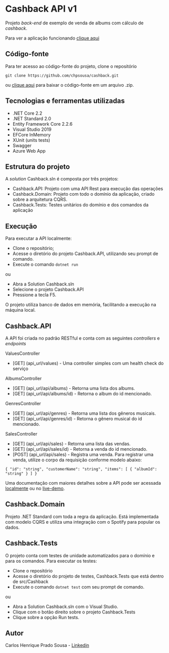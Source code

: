 # Cashback API v1
Projeto _back-end_ de exemplo de venda de albums com cálculo de _cashback_.

Para ver a aplicação funcionando [clique aqui](https://cashback-api.azurewebsites.net)

## Código-fonte
Para ter acesso ao código-fonte do projeto, clone o repositório

    git clone https://github.com/chpsousa/cashback.git
    
ou [clique aqui](https://github.com/chpsousa/cashback/archive/master.zip) para baixar o código-fonte em um arquivo .zip.

## Tecnologias e ferramentas utilizadas
- .NET Core 2.2
- .NET Standard 2.0
- Entity Framework Core 2.2.6
- Visual Studio 2019
- EFCore InMemory
- XUnit (units tests)
- Swagger
- Azure Web App

## Estrutura do projeto
A _solution_ Cashback.sln é composta por três projetos:

- Cashback.API: 
Projeto com uma API Rest para execução das operações
- Cashback.Domain: 
Projeto com todo o domínio da aplicação, criado sobre a arquitetura CQRS.
- Cashback.Tests: 
Testes unitários do domínio e dos comandos da aplicação

## Execução
Para executar a API localmente:
- Clone o repositório;
- Acesse o diretório do projeto Cashback.API, utilizando seu prompt de comando.
- Execute o comando `dotnet run`

ou 
- Abra a Solution Cashback.sln
- Selecione o projeto Cashback.API
- Pressione a tecla F5.

O projeto utiliza banco de dados em memória, facilitando a execução na máquina local.

## Cashback.API
A API foi criada no padrão RESTful e conta com as seguintes _controllers_ e _endpoints_

ValuesController
- [GET] (api_url/values) - Uma controller simples com um health check do serviço

AlbumsController
- [GET] (api_url/api/albums) - Retorna uma lista dos albums.
- [GET] (api_url/api/albums/id) - Retorna o album do id mencionado.

GenresController
- [GET] (api_url/api/genres) - Retorna uma lista dos gêneros musicais.
- [GET] (api_url/api/genres/id) - Retorna o gênero musical do id mencionado.

SalesController
- [GET] (api_url/api/sales) - Retorna uma lista das vendas.
- [GET] (api_url/api/sales/id) - Retorna a venda do id mencionado.
- [POST] (api_url/api/sales) - Registra uma venda. Para registrar uma venda, utilize o corpo da requisição conforme modelo abaixo:

`{
  "id": "string",
  "customerName": "string",
  "items": [
    {
      "albumId": "string"
    }
  ]
}`

Uma documentação com maiores detalhes sobre a API pode ser acessada [localmente](https://localhost:44362/) ou no [live-demo](https://cashback-api.azurewebsites.net).

## Cashback.Domain
Projeto .NET Standard com toda a regra da aplicação.
Está implementada com modelo CQRS e utiliza uma integração com o Spotify para popular os dados.

## Cashback.Tests
O projeto conta com testes de unidade automatizados para o domínio e para os comandos.
Para executar os testes:

- Clone o repositório
- Acesse o diretório do projeto de testes, Cashback.Tests que está dentro de src/Cashback
- Execute o comando `dotnet test` com seu prompt de comando.

ou

- Abra a Solution Cashback.sln com o Visual Studio.
- Clique com o botão direito sobre o projeto Cashback.Tests
- Clique sobre a opção Run tests.

## Autor
Carlos Henrique Prado Sousa - [Linkedin](https://www.linkedin.com/in/chpsousa/)




